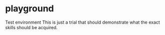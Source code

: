 # playground
Test environment
This is just a trial that should demonstrate what the exact skills should be acquired.
